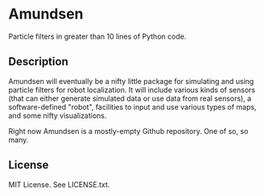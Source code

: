 # Amundsen

Particle filters in greater than 10 lines of Python code.

## Description

Amundsen will eventually be a nifty little package for simulating and using
particle filters for robot localization. It will include various kinds of
sensors (that can either generate simulated data or use data from real sensors),
a software-defined "robot", facilities to input and use various types of maps,
and some nifty visualizations.

Right now Amundsen is a mostly-empty Github repository. One of so, so many.

## License

MIT License. See LICENSE.txt.
